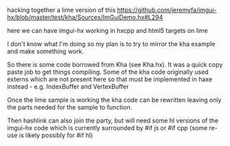 hacking together a lime version of this https://github.com/jeremyfa/imgui-hx/blob/master/test/kha/Sources/ImGuiDemo.hx#L294

here we can have imgui-hx working in hxcpp and html5 targets on lime

I don't know what I'm doing so my plan is to try to mirror the kha example and make something work.

So there is some code borrowed from Kha (see Kha.hx). It was a quick copy paste job to get things compiling. Some of the kha code originally used externs which are not present here so that must be implemented in haxe instead - e.g. IndexBuffer and VertexBuffer

Once the lime sample is working the kha code can be rewritten leaving only the parts needed for the sample to function.

Then hashlink can also join the party, but will need some hl versions of the imgui-hx code which is currently surrounded by #if js or #if cpp (some re-use is likely possibly for #if hl)